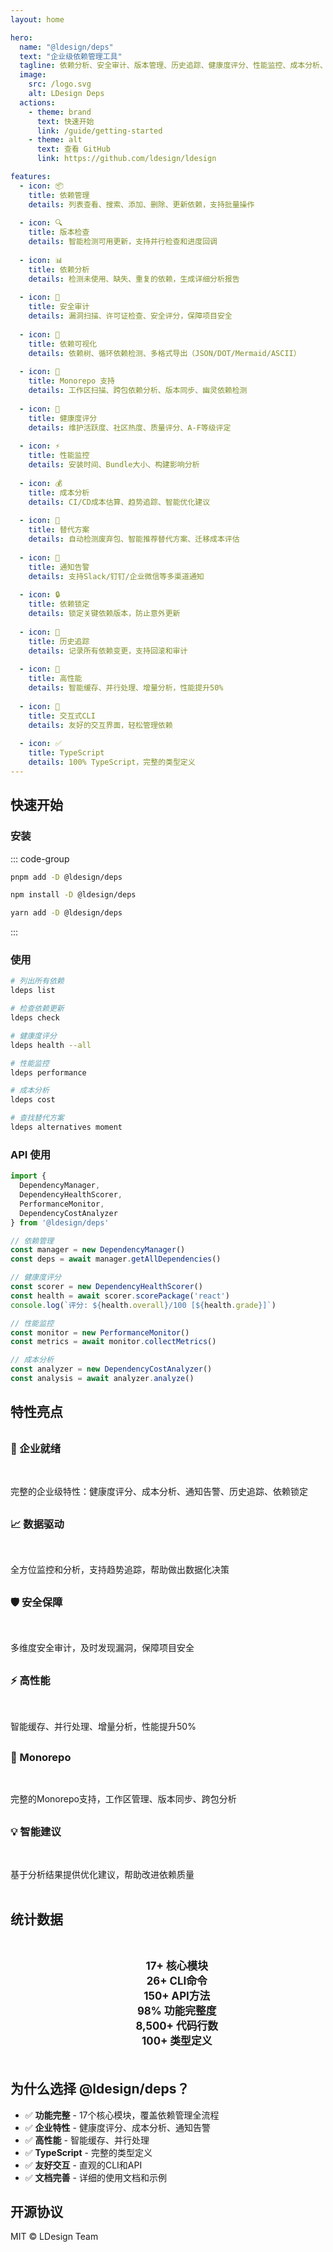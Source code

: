 ```yaml
---
layout: home

hero:
  name: "@ldesign/deps"
  text: "企业级依赖管理工具"
  tagline: 依赖分析、安全审计、版本管理、历史追踪、健康度评分、性能监控、成本分析、替代方案
  image:
    src: /logo.svg
    alt: LDesign Deps
  actions:
    - theme: brand
      text: 快速开始
      link: /guide/getting-started
    - theme: alt
      text: 查看 GitHub
      link: https://github.com/ldesign/ldesign

features:
  - icon: 📦
    title: 依赖管理
    details: 列表查看、搜索、添加、删除、更新依赖，支持批量操作
    
  - icon: 🔍
    title: 版本检查
    details: 智能检测可用更新，支持并行检查和进度回调
    
  - icon: 📊
    title: 依赖分析
    details: 检测未使用、缺失、重复的依赖，生成详细分析报告
    
  - icon: 🔐
    title: 安全审计
    details: 漏洞扫描、许可证检查、安全评分，保障项目安全
    
  - icon: 🌳
    title: 依赖可视化
    details: 依赖树、循环依赖检测、多格式导出（JSON/DOT/Mermaid/ASCII）
    
  - icon: 🏢
    title: Monorepo 支持
    details: 工作区扫描、跨包依赖分析、版本同步、幽灵依赖检测
    
  - icon: 💚
    title: 健康度评分
    details: 维护活跃度、社区热度、质量评分、A-F等级评定
    
  - icon: ⚡
    title: 性能监控
    details: 安装时间、Bundle大小、构建影响分析
    
  - icon: 💰
    title: 成本分析
    details: CI/CD成本估算、趋势追踪、智能优化建议
    
  - icon: 🔄
    title: 替代方案
    details: 自动检测废弃包、智能推荐替代方案、迁移成本评估
    
  - icon: 🔔
    title: 通知告警
    details: 支持Slack/钉钉/企业微信等多渠道通知
    
  - icon: 🔒
    title: 依赖锁定
    details: 锁定关键依赖版本，防止意外更新
    
  - icon: 📜
    title: 历史追踪
    details: 记录所有依赖变更，支持回滚和审计
    
  - icon: 🚀
    title: 高性能
    details: 智能缓存、并行处理、增量分析，性能提升50%
    
  - icon: 🎨
    title: 交互式CLI
    details: 友好的交互界面，轻松管理依赖
    
  - icon: ✅
    title: TypeScript
    details: 100% TypeScript，完整的类型定义
---
```


## 快速开始

### 安装

::: code-group

```bash [pnpm]
pnpm add -D @ldesign/deps
```

```bash [npm]
npm install -D @ldesign/deps
```

```bash [yarn]
yarn add -D @ldesign/deps
```

:::

### 使用

```bash
# 列出所有依赖
ldeps list

# 检查依赖更新
ldeps check

# 健康度评分
ldeps health --all

# 性能监控
ldeps performance

# 成本分析
ldeps cost

# 查找替代方案
ldeps alternatives moment
```

### API 使用

```typescript
import {
  DependencyManager,
  DependencyHealthScorer,
  PerformanceMonitor,
  DependencyCostAnalyzer
} from '@ldesign/deps'

// 依赖管理
const manager = new DependencyManager()
const deps = await manager.getAllDependencies()

// 健康度评分
const scorer = new DependencyHealthScorer()
const health = await scorer.scorePackage('react')
console.log(`评分: ${health.overall}/100 [${health.grade}]`)

// 性能监控
const monitor = new PerformanceMonitor()
const metrics = await monitor.collectMetrics()

// 成本分析
const analyzer = new DependencyCostAnalyzer()
const analysis = await analyzer.analyze()
```

## 特性亮点

<div class="feature-grid">

### 🎯 企业就绪
完整的企业级特性：健康度评分、成本分析、通知告警、历史追踪、依赖锁定

### 📈 数据驱动
全方位监控和分析，支持趋势追踪，帮助做出数据化决策

### 🛡️ 安全保障
多维度安全审计，及时发现漏洞，保障项目安全

### ⚡ 高性能
智能缓存、并行处理、增量分析，性能提升50%

### 🏢 Monorepo
完整的Monorepo支持，工作区管理、版本同步、跨包分析

### 💡 智能建议
基于分析结果提供优化建议，帮助改进依赖质量

</div>

## 统计数据

<div class="stats">

- **17+** 核心模块
- **26+** CLI命令  
- **150+** API方法
- **98%** 功能完整度
- **8,500+** 代码行数
- **100+** 类型定义

</div>

## 为什么选择 @ldesign/deps？

- ✅ **功能完整** - 17个核心模块，覆盖依赖管理全流程
- ✅ **企业特性** - 健康度评分、成本分析、通知告警
- ✅ **高性能** - 智能缓存、并行处理
- ✅ **TypeScript** - 完整的类型定义
- ✅ **友好交互** - 直观的CLI和API
- ✅ **文档完善** - 详细的使用文档和示例

## 开源协议

MIT © LDesign Team

<style>
.feature-grid {
  display: grid;
  grid-template-columns: repeat(auto-fit, minmax(300px, 1fr));
  gap: 1rem;
  margin: 2rem 0;
}

.feature-grid h3 {
  margin-top: 0;
}

.stats {
  display: grid;
  grid-template-columns: repeat(auto-fit, minmax(150px, 1fr));
  gap: 1rem;
  margin: 2rem 0;
  text-align: center;
  font-size: 1.2em;
  font-weight: bold;
}

.stats li {
  list-style: none;
}
</style>
